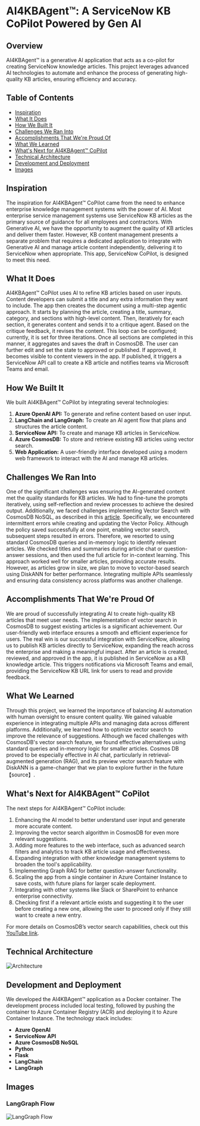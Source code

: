# AI4KBAgent™: A ServiceNow KB CoPilot Powered by Gen AI

## Overview
AI4KBAgent™ is a generative AI application that acts as a co-pilot for creating ServiceNow knowledge articles. This project leverages advanced AI technologies to automate and enhance the process of generating high-quality KB articles, ensuring efficiency and accuracy. 

## Table of Contents
- [Inspiration](#inspiration)
- [What It Does](#what-it-does)
- [How We Built It](#how-we-built-it)
- [Challenges We Ran Into](#challenges-we-ran-into)
- [Accomplishments That We're Proud Of](#accomplishments-that-were-proud-of)
- [What We Learned](#what-we-learned)
- [What's Next for AI4KBAgent™ CoPilot](#whats-next-for-ai4kbagent-copilot)
- [Technical Architecture](#technical-architecture)
- [Development and Deployment](#development-and-deployment)
- [Images](#images)

## Inspiration
The inspiration for AI4KBAgent™ CoPilot came from the need to enhance enterprise knowledge management systems with the power of AI. Most enterprise service management systems use ServiceNow KB articles as the primary source of guidance for all employees and contractors. With Generative AI, we have the opportunity to augment the quality of KB articles and deliver them faster. However, KB content management presents a separate problem that requires a dedicated application to integrate with Generative AI and manage article content independently, delivering it to ServiceNow when appropriate. This app, ServiceNow CoPilot, is designed to meet this need.

## What It Does
AI4KBAgent™ CoPilot uses AI to refine KB articles based on user inputs. Content developers can submit a title and any extra information they want to include. The app then creates the document using a multi-step agentic approach. It starts by planning the article, creating a title, summary, category, and sections with high-level content. Then, iteratively for each section, it generates content and sends it to a critique agent. Based on the critique feedback, it revises the content. This loop can be configured; currently, it is set for three iterations. Once all sections are completed in this manner, it aggregates and saves the draft in CosmosDB. The user can further edit and set the state to approved or published. If approved, it becomes visible to content viewers in the app. If published, it triggers a ServiceNow API call to create a KB article and notifies teams via Microsoft Teams and email.

## How We Built It
We built AI4KBAgent™ CoPilot by integrating several technologies:
1. **Azure OpenAI API:** To generate and refine content based on user input.
2. **LangChain and LangGraph:** To create an AI agent flow that plans and structures the article content.
3. **ServiceNow API:** To create and manage KB articles in ServiceNow.
4. **Azure CosmosDB:** To store and retrieve existing KB articles using vector search.
5. **Web Application:** A user-friendly interface developed using a modern web framework to interact with the AI and manage KB articles.

## Challenges We Ran Into
One of the significant challenges was ensuring the AI-generated content met the quality standards for KB articles. We had to fine-tune the prompts iteratively, using self-reflection and review processes to achieve the desired output. Additionally, we faced challenges implementing Vector Search with CosmosDB NoSQL, as described in this [article](https://learn.microsoft.com/en-us/azure/cosmos-db/nosql/vector-search). Specifically, we encountered intermittent errors while creating and updating the Vector Policy. Although the policy saved successfully at one point, enabling vector search, subsequent steps resulted in errors. Therefore, we resorted to using standard CosmosDB queries and in-memory logic to identify relevant articles. We checked titles and summaries during article chat or question-answer sessions, and then used the full article for in-context learning. This approach worked well for smaller articles, providing accurate results. However, as articles grow in size, we plan to move to vector-based search using DiskANN for better performance. Integrating multiple APIs seamlessly and ensuring data consistency across platforms was another challenge.

## Accomplishments That We're Proud Of
We are proud of successfully integrating AI to create high-quality KB articles that meet user needs. The implementation of vector search in CosmosDB to suggest existing articles is a significant achievement. Our user-friendly web interface ensures a smooth and efficient experience for users. The real win is our successful integration with ServiceNow, allowing us to publish KB articles directly to ServiceNow, expanding the reach across the enterprise and making a meaningful impact. After an article is created, reviewed, and approved in the app, it is published in ServiceNow as a KB knowledge article. This triggers notifications via Microsoft Teams and email, providing the ServiceNow KB URL link for users to read and provide feedback.

## What We Learned
Through this project, we learned the importance of balancing AI automation with human oversight to ensure content quality. We gained valuable experience in integrating multiple APIs and managing data across different platforms. Additionally, we learned how to optimize vector search to improve the relevance of suggestions. Although we faced challenges with CosmosDB's vector search feature, we found effective alternatives using standard queries and in-memory logic for smaller articles. Cosmos DB proved to be especially effective in AI chat, particularly in retrieval-augmented generation (RAG), and its preview vector search feature with DiskANN is a game-changer that we plan to explore further in the future【source】.

## What's Next for AI4KBAgent™ CoPilot
The next steps for AI4KBAgent™ CoPilot include:
1. Enhancing the AI model to better understand user input and generate more accurate content.
2. Improving the vector search algorithm in CosmosDB for even more relevant suggestions.
3. Adding more features to the web interface, such as advanced search filters and analytics to track KB article usage and effectiveness.
4. Expanding integration with other knowledge management systems to broaden the tool's applicability.
5. Implementing Graph RAG for better question-answer functionality.
6. Scaling the app from a single container in Azure Container Instance to save costs, with future plans for larger scale deployment.
7. Integrating with other systems like Slack or SharePoint to enhance enterprise connectivity.
8. Checking first if a relevant article exists and suggesting it to the user before creating a new one, allowing the user to proceed only if they still want to create a new entry.

For more details on CosmosDB’s vector search capabilities, check out this [YouTube link](https://www.youtube.com/watch?v=MlMPIYONvfQ).

## Technical Architecture
![Architecture](Architecture.png)

## Development and Deployment
We developed the AI4KBAgent™ application as a Docker container. The development process included local testing, followed by pushing the container to Azure Container Registry (ACR) and deploying it to Azure Container Instance. The technology stack includes:

- **Azure OpenAI**
- **ServiceNow API**
- **Azure CosmosDB NoSQL**
- **Python**
- **Flask**
- **LangChain**
- **LangGraph**

## Images
### LangGraph Flow
![LangGraph Flow](AI4KBAgent.png)
